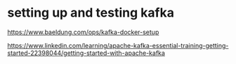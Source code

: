 # setting up and testing kafka
https://www.baeldung.com/ops/kafka-docker-setup




https://www.linkedin.com/learning/apache-kafka-essential-training-getting-started-22398044/getting-started-with-apache-kafka
